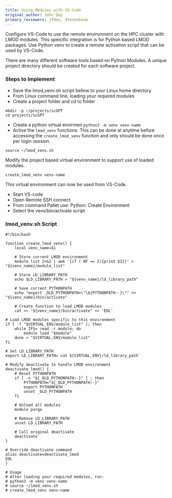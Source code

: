 ```yaml
---
title: Using Modules with VS Code 
original_author: John Dey 
primary_reviewers: jfdey, dtenenbaum
---
```


Configure VS-Code to 
use the remote environment on the HPC cluster with LMOD modules.
This speicific integration is for Python based LMOD packages. 
Use Python venv to create a remote activation script that can 
be used by VS-Code.

There are many different software tools based on Python Modules.
A unique project directory should be created for each software project.

### Steps to Implement 

 - Save the lmod_venv.sh script bellow to your Linux home directory
 - From Linux command line, loading your required modules
 - Create a project folder and cd to folder
```
mkdir -p ~/projects/scGPT
cd projects/scGPT
```

 - Create a python virtual envirmen
`python3 -m venv venv-name`
 - Active the `lmod_venv` functions. This can be done at anytime before accessing
the `create_lmod_venv` function and only should be done once per login session.
```
source ~/lmod_venv.sh
```
Modify the project based virtual environment to support use of loaded modules.
```
create_lmod_venv venv-name
```

This virtual environment can now be used from VS-Code.
  - Start VS-code
  - Open Remote SSH connect
  - From command Pallet use: Python: Create Environment
  - Select the venv/bin/activate script

 
### lmod_venv.sh Script

```
#!/bin/bash

function create_lmod_venv() {
    local venv_name=$1
    
    # Store current LMOD environment
    module list 2>&1 | awk '{if ( NF == 2){print $2}}' > "${venv_name}/module_list"
 
    # Store LD_LIBRARY_PATH
    echo $LD_LIBRARY_PATH > "${venv_name}/ld_library_path"
 
    # Save current PYTHONPATH
    echo "export _OLD_PYTHONPATH=\"\${PYTHONPATH:-}\"" >> "${venv_name}/bin/activate"
    
    # Create function to load LMOD modules
    cat >> "${venv_name}/bin/activate" << 'EOL'

# Load LMOD modules specific to this environment
if [ -f "$VIRTUAL_ENV/module_list" ]; then
    while IFS= read -r module; do
        module load "$module"
    done < "$VIRTUAL_ENV/module_list"
fi

# Set LD_LIBRARY_PATH
export LD_LIBRARY_PATH=`cat ${VIRTUAL_ENV}/ld_library_path`

# Modify deactivate to handle LMOD environment
deactivate_lmod() {
    # Reset PYTHONPATH
    if [ -n "${_OLD_PYTHONPATH:-}" ] ; then
        PYTHONPATH="${_OLD_PYTHONPATH:-}"
        export PYTHONPATH
        unset _OLD_PYTHONPATH
    fi
    
    # Unload all modules
    module purge
    
    # Remove LD_LIBRARY_PATH
    unset LD_LIBRARY_PATH

    # Call original deactivate
    deactivate
}

# Override deactivate command
alias deactivate=deactivate_lmod
EOL
}

# Usage
# After loading your required modules, run:
# python3 -m venv venv-name
# source ~/lmod_venv.sh
# create_lmod_venv venv-name
```
